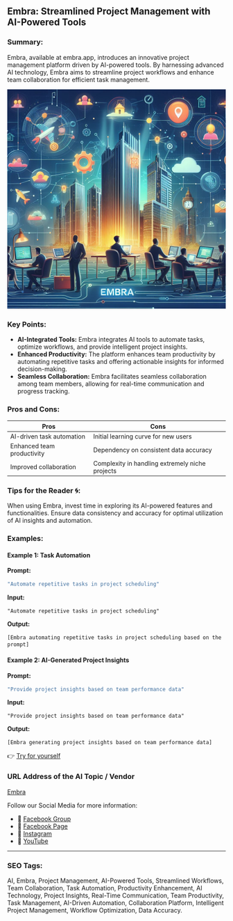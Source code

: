 ## Embra: Streamlined Project Management with AI-Powered Tools

### Summary:
Embra, available at embra.app, introduces an innovative project management platform driven by AI-powered tools. By harnessing advanced AI technology, Embra aims to streamline project workflows and enhance team collaboration for efficient task management.

<img src="embra.webp" alt="embra">

### Key Points:
- **AI-Integrated Tools:** Embra integrates AI tools to automate tasks, optimize workflows, and provide intelligent project insights.
- **Enhanced Productivity:** The platform enhances team productivity by automating repetitive tasks and offering actionable insights for informed decision-making.
- **Seamless Collaboration:** Embra facilitates seamless collaboration among team members, allowing for real-time communication and progress tracking.

### Pros and Cons:

| Pros                            | Cons                                    |
|---------------------------------|-----------------------------------------|
| AI-driven task automation        | Initial learning curve for new users    |
| Enhanced team productivity       | Dependency on consistent data accuracy  |
| Improved collaboration          | Complexity in handling extremely niche projects |

### Tips for the Reader 🌀:
When using Embra, invest time in exploring its AI-powered features and functionalities. Ensure data consistency and accuracy for optimal utilization of AI insights and automation.

### Examples:

#### Example 1: Task Automation
**Prompt:**
```dart
"Automate repetitive tasks in project scheduling"
```
**Input:**
```
"Automate repetitive tasks in project scheduling"
```
**Output:**
```
[Embra automating repetitive tasks in project scheduling based on the prompt]
```

#### Example 2: AI-Generated Project Insights
**Prompt:**
```dart
"Provide project insights based on team performance data"
```
**Input:**
```
"Provide project insights based on team performance data"
```
**Output:**
```
[Embra generating project insights based on team performance data]
```

👉 <a href="https://embra.app/" target="_blank">Try for yourself</a>

### URL Address of the AI Topic / Vendor
<a href="https://embra.app/" target="_blank">Embra</a>

Follow our Social Media for more information:
- 📘 <a href="https://www.facebook.com/groups/trionxai" target="_blank">Facebook Group</a>
- 📄 <a href="https://www.facebook.com/ai.trionxai" target="_blank">Facebook Page</a>
- 📸 <a href="https://www.instagram.com/trionxai/" target="_blank">Instagram</a>
- 🎥 <a href="https://www.youtube.com/@robotdocs/" target="_blank">YouTube</a>

<hr>

### SEO Tags:
AI, Embra, Project Management, AI-Powered Tools, Streamlined Workflows, Team Collaboration, Task Automation, Productivity Enhancement, AI Technology, Project Insights, Real-Time Communication, Team Productivity, Task Management, AI-Driven Automation, Collaboration Platform, Intelligent Project Management, Workflow Optimization, Data Accuracy.